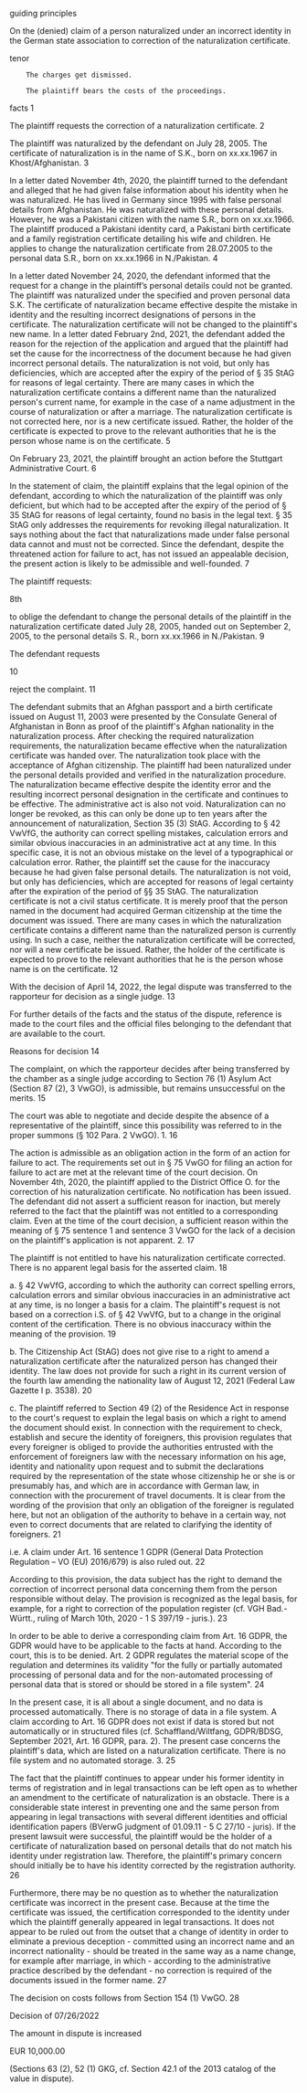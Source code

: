 guiding principles

On the (denied) claim of a person naturalized under an incorrect identity in the German state association to correction of the naturalization certificate.

tenor

        The charges get dismissed.

        The plaintiff bears the costs of the proceedings.

facts
1

The plaintiff requests the correction of a naturalization certificate.
2

The plaintiff was naturalized by the defendant on July 28, 2005. The certificate of naturalization is in the name of S.K., born on xx.xx.1967 in Khost/Afghanistan.
3

In a letter dated November 4th, 2020, the plaintiff turned to the defendant and alleged that he had given false information about his identity when he was naturalized. He has lived in Germany since 1995 with false personal details from Afghanistan. He was naturalized with these personal details. However, he was a Pakistani citizen with the name S.R., born on xx.xx.1966. The plaintiff produced a Pakistani identity card, a Pakistani birth certificate and a family registration certificate detailing his wife and children. He applies to change the naturalization certificate from 28.07.2005 to the personal data S.R., born on xx.xx.1966 in N./Pakistan.
4

In a letter dated November 24, 2020, the defendant informed that the request for a change in the plaintiff’s personal details could not be granted. The plaintiff was naturalized under the specified and proven personal data S.K. The certificate of naturalization became effective despite the mistake in identity and the resulting incorrect designations of persons in the certificate. The naturalization certificate will not be changed to the plaintiff's new name. In a letter dated February 2nd, 2021, the defendant added the reason for the rejection of the application and argued that the plaintiff had set the cause for the incorrectness of the document because he had given incorrect personal details. The naturalization is not void, but only has deficiencies, which are accepted after the expiry of the period of § 35 StAG for reasons of legal certainty. There are many cases in which the naturalization certificate contains a different name than the naturalized person's current name, for example in the case of a name adjustment in the course of naturalization or after a marriage. The naturalization certificate is not corrected here, nor is a new certificate issued. Rather, the holder of the certificate is expected to prove to the relevant authorities that he is the person whose name is on the certificate.
5

On February 23, 2021, the plaintiff brought an action before the Stuttgart Administrative Court.
6

In the statement of claim, the plaintiff explains that the legal opinion of the defendant, according to which the naturalization of the plaintiff was only deficient, but which had to be accepted after the expiry of the period of § 35 StAG for reasons of legal certainty, found no basis in the legal text. § 35 StAG only addresses the requirements for revoking illegal naturalization. It says nothing about the fact that naturalizations made under false personal data cannot and must not be corrected. Since the defendant, despite the threatened action for failure to act, has not issued an appealable decision, the present action is likely to be admissible and well-founded.
7

The plaintiff requests:

8th

to oblige the defendant to change the personal details of the plaintiff in the naturalization certificate dated July 28, 2005, handed out on September 2, 2005, to the personal details S. R., born xx.xx.1966 in N./Pakistan.
9

The defendant requests

10

reject the complaint.
11

The defendant submits that an Afghan passport and a birth certificate issued on August 11, 2003 were presented by the Consulate General of Afghanistan in Bonn as proof of the plaintiff's Afghan nationality in the naturalization process. After checking the required naturalization requirements, the naturalization became effective when the naturalization certificate was handed over. The naturalization took place with the acceptance of Afghan citizenship. The plaintiff had been naturalized under the personal details provided and verified in the naturalization procedure. The naturalization became effective despite the identity error and the resulting incorrect personal designation in the certificate and continues to be effective. The administrative act is also not void. Naturalization can no longer be revoked, as this can only be done up to ten years after the announcement of naturalization, Section 35 (3) StAG. According to § 42 VwVfG, the authority can correct spelling mistakes, calculation errors and similar obvious inaccuracies in an administrative act at any time. In this specific case, it is not an obvious mistake on the level of a typographical or calculation error. Rather, the plaintiff set the cause for the inaccuracy because he had given false personal details. The naturalization is not void, but only has deficiencies, which are accepted for reasons of legal certainty after the expiration of the period of §§ 35 StAG. The naturalization certificate is not a civil status certificate. It is merely proof that the person named in the document had acquired German citizenship at the time the document was issued. There are many cases in which the naturalization certificate contains a different name than the naturalized person is currently using. In such a case, neither the naturalization certificate will be corrected, nor will a new certificate be issued. Rather, the holder of the certificate is expected to prove to the relevant authorities that he is the person whose name is on the certificate.
12

With the decision of April 14, 2022, the legal dispute was transferred to the rapporteur for decision as a single judge.
13

For further details of the facts and the status of the dispute, reference is made to the court files and the official files belonging to the defendant that are available to the court.

Reasons for decision
14

The complaint, on which the rapporteur decides after being transferred by the chamber as a single judge according to Section 76 (1) Asylum Act (Section 87 (2), 3 VwGO), is admissible, but remains unsuccessful on the merits.
15

The court was able to negotiate and decide despite the absence of a representative of the plaintiff, since this possibility was referred to in the proper summons (§ 102 Para. 2 VwGO).
1.
16

The action is admissible as an obligation action in the form of an action for failure to act. The requirements set out in § 75 VwGO for filing an action for failure to act are met at the relevant time of the court decision. On November 4th, 2020, the plaintiff applied to the District Office O. for the correction of his naturalization certificate. No notification has been issued. The defendant did not assert a sufficient reason for inaction, but merely referred to the fact that the plaintiff was not entitled to a corresponding claim. Even at the time of the court decision, a sufficient reason within the meaning of § 75 sentence 1 and sentence 3 VwGO for the lack of a decision on the plaintiff's application is not apparent.
2.
17

The plaintiff is not entitled to have his naturalization certificate corrected. There is no apparent legal basis for the asserted claim.
18

a. § 42 VwVfG, according to which the authority can correct spelling errors, calculation errors and similar obvious inaccuracies in an administrative act at any time, is no longer a basis for a claim. The plaintiff's request is not based on a correction i.S. of § 42 VwVfG, but to a change in the original content of the certification. There is no obvious inaccuracy within the meaning of the provision.
19

b. The Citizenship Act (StAG) does not give rise to a right to amend a naturalization certificate after the naturalized person has changed their identity. The law does not provide for such a right in its current version of the fourth law amending the nationality law of August 12, 2021 (Federal Law Gazette I p. 3538).
20

c. The plaintiff referred to Section 49 (2) of the Residence Act in response to the court's request to explain the legal basis on which a right to amend the document should exist. In connection with the requirement to check, establish and secure the identity of foreigners, this provision regulates that every foreigner is obliged to provide the authorities entrusted with the enforcement of foreigners law with the necessary information on his age, identity and nationality upon request and to submit the declarations required by the representation of the state whose citizenship he or she is or presumably has, and which are in accordance with German law, in connection with the procurement of travel documents. It is clear from the wording of the provision that only an obligation of the foreigner is regulated here, but not an obligation of the authority to behave in a certain way, not even to correct documents that are related to clarifying the identity of foreigners.
21

i.e. A claim under Art. 16 sentence 1 GDPR (General Data Protection Regulation – VO (EU) 2016/679) is also ruled out.
22

According to this provision, the data subject has the right to demand the correction of incorrect personal data concerning them from the person responsible without delay. The provision is recognized as the legal basis, for example, for a right to correction of the population register (cf. VGH Bad.-Württ., ruling of March 10th, 2020 - 1 S 397/19 - juris.).
23

In order to be able to derive a corresponding claim from Art. 16 GDPR, the GDPR would have to be applicable to the facts at hand. According to the court, this is to be denied. Art. 2 GDPR regulates the material scope of the regulation and determines its validity "for the fully or partially automated processing of personal data and for the non-automated processing of personal data that is stored or should be stored in a file system".
24

In the present case, it is all about a single document, and no data is processed automatically. There is no storage of data in a file system. A claim according to Art. 16 GDPR does not exist if data is stored but not automatically or in structured files (cf. Schaffland/Wiltfang, GDPR/BDSG, September 2021, Art. 16 GDPR, para. 2). The present case concerns the plaintiff's data, which are listed on a naturalization certificate. There is no file system and no automated storage.
3.
25

The fact that the plaintiff continues to appear under his former identity in terms of registration and in legal transactions can be left open as to whether an amendment to the certificate of naturalization is an obstacle. There is a considerable state interest in preventing one and the same person from appearing in legal transactions with several different identities and official identification papers (BVerwG judgment of 01.09.11 - 5 C 27/10 - juris). If the present lawsuit were successful, the plaintiff would be the holder of a certificate of naturalization based on personal details that do not match his identity under registration law. Therefore, the plaintiff's primary concern should initially be to have his identity corrected by the registration authority.
26

Furthermore, there may be no question as to whether the naturalization certificate was incorrect in the present case. Because at the time the certificate was issued, the certification corresponded to the identity under which the plaintiff generally appeared in legal transactions. It does not appear to be ruled out from the outset that a change of identity in order to eliminate a previous deception - committed using an incorrect name and an incorrect nationality - should be treated in the same way as a name change, for example after marriage, in which - according to the administrative practice described by the defendant - no correction is required of the documents issued in the former name.
27

The decision on costs follows from Section 154 (1) VwGO.
28

Decision of 07/26/2022

The amount in dispute is increased

EUR 10,000.00

(Sections 63 (2), 52 (1) GKG, cf. Section 42.1 of the 2013 catalog of the value in dispute).
